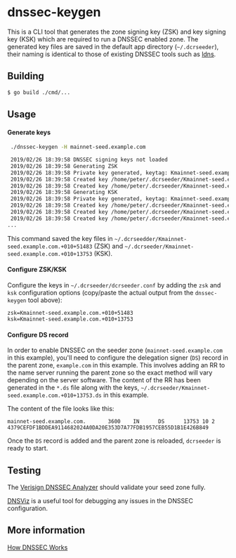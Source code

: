 
dnssec-keygen
=============

This is a CLI tool that generates the zone signing key (ZSK) and key signing key (KSK) which are required to run a DNSSEC enabled zone.  The generated key files are saved in the default app directory (`~/.dcrseeder`), their naming is identical to those of existing DNSSEC tools such as [ldns](https://www.nlnetlabs.nl/projects/ldns/about/).

## Building

```bash
$ go build ./cmd/...
```



## Usage

#### Generate keys

```bash
 ./dnssec-keygen -H mainnet-seed.example.com
```

```bash
 2019/02/26 18:39:58 DNSSEC signing keys not loaded
 2019/02/26 18:39:58 Generating ZSK
 2019/02/26 18:39:58 Private key generated, keytag: Kmainnet-seed.example.com.+010+51483
 2019/02/26 18:39:58 Created key /home/peter/.dcrseeder/Kmainnet-seed.example.com.+010+51483.private
 2019/02/26 18:39:58 Created key /home/peter/.dcrseeder/Kmainnet-seed.example.com.+010+51483.key
 2019/02/26 18:39:58 Generating KSK
 2019/02/26 18:39:58 Private key generated, keytag: Kmainnet-seed.example.com.+010+13753
 2019/02/26 18:39:58 Created key /home/peter/.dcrseeder/Kmainnet-seed.example.com.+010+13753.private
 2019/02/26 18:39:58 Created key /home/peter/.dcrseeder/Kmainnet-seed.example.com.+010+13753.key
 2019/02/26 18:39:58 Created key /home/peter/.dcrseeder/Kmainnet-seed.example.com.+010+13753.ds
...

```

This command saved the key files in `~/.dcrseedder/Kmainnet-seed.example.com.+010+51483` (ZSK) and `~/.dcrseeder/Kmainnet-seed.example.com.+010+13753` (KSK).

#### Configure ZSK/KSK

Configure the keys in `~/.dcrseeder/dcrseeder.conf` by adding the `zsk` and `ksk` configuration options (copy/paste the actual output from the `dnssec-keygen` tool above):

```
zsk=Kmainnet-seed.example.com.+010+51483
ksk=Kmainnet-seed.example.com.+010+13753
```

#### Configure DS record

In order to enable DNSSEC on the seeder zone (`mainnet-seed.example.com` in this example), you'll need to configure the delegation signer (`DS`) record in the parent zone, `example.com` in this example.  This involves adding an RR to the name server running the parent zone so the exact method will vary depending on the server software.  The content of the RR has been generated in the `*.ds` file along with the keys, `~/.dcrseeder/Kmainnet-seed.example.com.+010+13753.ds` in this example.


The content of the file looks like this:
```
mainnet-seed.example.com.       3600    IN      DS      13753 10 2 4379CEFDF1BDDEA9114682024A0DA20E353D7A77FDB1957CEB55D1B1E426B849
```

Once the `DS` record is added and the parent zone is reloaded, `dcrseeder` is ready to start.

## Testing

The [Verisign DNSSEC Analyzer](https://dnssec-analyzer.verisignlabs.com/) should validate your seed zone fully.


[DNSViz](http://dnsviz.net/) is a useful tool for debugging any issues in the DNSSEC configuration.

## More information

[How DNSSEC Works](https://www.cloudflare.com/dns/dnssec/how-dnssec-works/)
